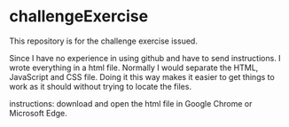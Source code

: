 # challengeExercise
This repository is for the challenge exercise issued.

Since I have no experience in using github and have to send instructions.
I wrote everything in a html file. Normally I would separate the HTML, JavaScript and CSS file.
Doing it this way makes it easier to get things to work as it should without trying to locate the files.

instructions:
download and open the html file in Google Chrome or Microsoft Edge.
